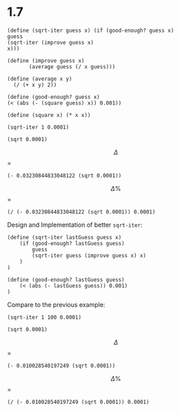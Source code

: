 # 1.7

```text
(define (sqrt-iter guess x) (if (good-enough? guess x)
guess
(sqrt-iter (improve guess x)
x)))

(define (improve guess x)
       (average guess (/ x guess)))

(define (average x y)
  (/ (+ x y) 2))

(define (good-enough? guess x)
(< (abs (- (square guess) x)) 0.001))

(define (square x) (* x x))

(sqrt-iter 1 0.0001)
```

```text
(sqrt 0.0001)
```

$$\Delta$$ =

```text
(- 0.03230844833048122 (sqrt 0.0001))
```

$$\Delta\%$$ =

```text
(/ (- 0.03230844833048122 (sqrt 0.0001)) 0.0001)
```

Design and Implementation of better `sqrt-iter`:

```text
(define (sqrt-iter lastGuess guess x)
    (if (good-enough? lastGuess guess)
        guess
        (sqrt-iter guess (improve guess x) x)
    )
)

(define (good-enough? lastGuess guess)
    (< (abs (- lastGuess guess)) 0.001)
)
```

Compare to the previous example:

```text
(sqrt-iter 1 100 0.0001)
```

```text
(sqrt 0.0001)
```

$$\Delta$$ =

```text
(- 0.010028540197249 (sqrt 0.0001))
```

$$\Delta\%$$ =

```text
(/ (- 0.010028540197249 (sqrt 0.0001)) 0.0001)
```

